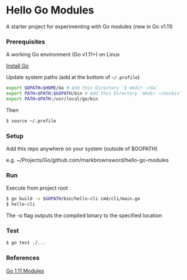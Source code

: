 # Hello Go Modules

A starter project for experimenting with Go modules (new in Go v1.11)

### Prerequisites

A working Go environment (Go v1.11+) on Linux

[Install Go](https://golang.org/doc/install)

Update system paths (add at the bottom of `~/.profile`)
```sh
export GOPATH=$HOME/Go # Add this Directory `$ mkdir ~/Go`
export PATH=$PATH:$GOPATH/bin # Add this Directory `mkdir ~/Go/bin`
export PATH=$PATH:/usr/local/go/bin
```
Then
```sh
$ source ~/.profile
```

### Setup

Add this repo anywhere on your system (outside of $GOPATH)

e.g. ~/Projects/Go/github.com/markbrownsword/hello-go-modules

### Run
Execute from project root

```sh
$ go build -o $GOPATH/bin/hello-cli cmd/cli/main.go
$ hello-cli
```
The -o flag outputs the compiled binary to the specified location

### Test
```sh
$ go test ./...
```

### References
[Go 1.11 Modules](https://github.com/golang/go/wiki/Modules)
